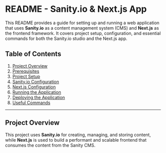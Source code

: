 # README - Sanity.io & Next.js App

This README provides a guide for setting up and running a web application that uses **Sanity.io** as a content management system (CMS) and **Next.js** as the frontend framework. It covers project setup, configuration, and essential commands for both the Sanity.io studio and the Next.js app.

## Table of Contents
1. [Project Overview](#project-overview)
2. [Prerequisites](#prerequisites)
3. [Project Setup](#project-setup)
4. [Sanity.io Configuration](#sanityio-configuration)
5. [Next.js Configuration](#nextjs-configuration)
6. [Running the Application](#running-the-application)
7. [Deploying the Application](#deploying-the-application)
8. [Useful Commands](#useful-commands)

---

## Project Overview
This project uses **Sanity.io** for creating, managing, and storing content, while **Next.js** is used to build a performant and scalable frontend that consumes the content from the Sanity CMS. 
